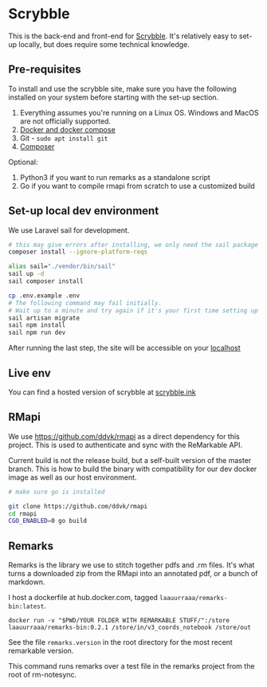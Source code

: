 # Scrybble

This is the back-end and front-end for [Scrybble](https://scrybble.ink). It's relatively easy to set-up locally, but does require some technical knowledge.

## Pre-requisites

To install and use the scrybble site, make sure you have the following installed on your system before starting with the set-up section.

1. Everything assumes you're running on a Linux OS. Windows and MacOS are not officially supported.
2. [Docker and docker compose](https://docs.docker.com/engine/install/ubuntu/)
3. Git - `sudo apt install git`
4. [Composer](https://getcomposer.org/download/)

Optional:

1. Python3 if you want to run remarks as a standalone script
2. Go if you want to compile rmapi from scratch to use a customized build

## Set-up local dev environment

We use Laravel sail for development.

```sh
# this may give errors after installing, we only need the sail package to install correctly
composer install --ignore-platform-reqs

alias sail="./vendor/bin/sail"
sail up -d
sail composer install

cp .env.example .env
# The following command may fail initially.
# Wait up to a minute and try again if it's your first time setting up
sail artisan migrate
sail npm install
sail npm run dev
```

After running the last step, the site will be accessible on your [localhost](http://localhost)

## Live env

You can find a hosted version of scrybble at [scrybble.ink](https://scrybble.ink)

## RMapi

We use https://github.com/ddvk/rmapi as a direct dependency for this project. This is used to authenticate and sync
with the ReMarkable API.

Current build is not the release build, but a self-built version of the master branch. This is how to build the binary
with compatibility for our dev docker image as well as our host environment.

```sh
# make sure go is installed

git clone https://github.com/ddvk/rmapi
cd rmapi
CGO_ENABLED=0 go build
```

## Remarks

Remarks is the library we use to stitch together pdfs and .rm files. It's what turns a downloaded zip from the RMapi
into an annotated pdf, or a bunch of markdown.

I host a dockerfile at hub.docker.com, tagged `laauurraaa/remarks-bin:latest`.

`docker run -v "$PWD/YOUR FOLDER WITH REMARKABLE STUFF/":/store laauurraaa/remarks-bin:0.2.1 /store/in/v3_coords_notebook /store/out`

See the file `remarks.version` in the root directory for the most recent remarkable version.

This command runs remarks over a test file in the remarks project from the root of rm-notesync.
